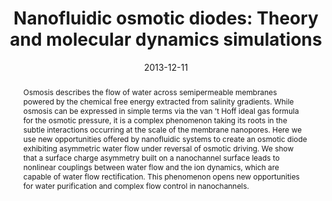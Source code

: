 ---
title: "Nanofluidic osmotic diodes: Theory and molecular dynamics simulations"
date: 2013-12-11
publishDate: 2013-12-11
authors: ["Clara Picallo", "**Simon Gravelle**", "Laurent Joly", "Elisabeth Charlaix", "Lydéric Bocquet"]
publication_types: ["2"]
abstract: "Osmosis describes the flow of water across semipermeable membranes powered by the chemical free energy extracted from salinity gradients. While osmosis can be expressed in simple terms via the van ’t Hoff ideal gas formula for the osmotic pressure, it is a complex phenomenon taking its roots in the subtle interactions occurring at the scale of the membrane nanopores. Here we use new opportunities offered by nanofluidic systems to create an osmotic diode exhibiting asymmetric water flow under reversal of osmotic driving. We show that a surface charge asymmetry built on a nanochannel surface leads to nonlinear couplings between water flow and the ion dynamics, which are capable of water flow rectification. This phenomenon opens new opportunities for water purification and complex flow control in nanochannels."
featured: true
publication: "Physical Review Letters, 111, 24"
links:
  - icon_pack: fas
    icon: scroll
    name: Link
    url: 'https://doi.org/10.1103/PhysRevLett.111.244501'
---